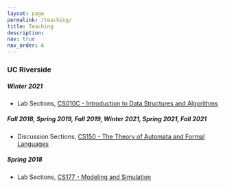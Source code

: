 ```yaml
---
layout: page
permalink: /teaching/
title: Teaching
description:
nav: true
nav_order: 6
---
```

### UC Riverside
##### Winter 2021
* Lab Sections, [CS010C - Introduction to Data Structures and Algorithms](https://sites.google.com/ucr.edu/paea-lependu/teaching?authuser=0#h.p_lYCZ6BN3DWzT)

##### Fall 2018, Spring 2019, Fall 2019, Winter 2021, Spring 2021, Fall 2021
* Discussion Sections, [CS150 - The Theory of Automata and Formal Languages](https://www.cs.ucr.edu/~jiang/150-homepage.html)

##### Spring 2018
* Lab Sections, [CS177 - Modeling and Simulation](https://www.cs.ucr.edu/~mart/CS_177_Winter16.html)
